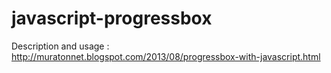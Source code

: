 javascript-progressbox
======================

Description and usage :
<br/>
http://muratonnet.blogspot.com/2013/08/progressbox-with-javascript.html

